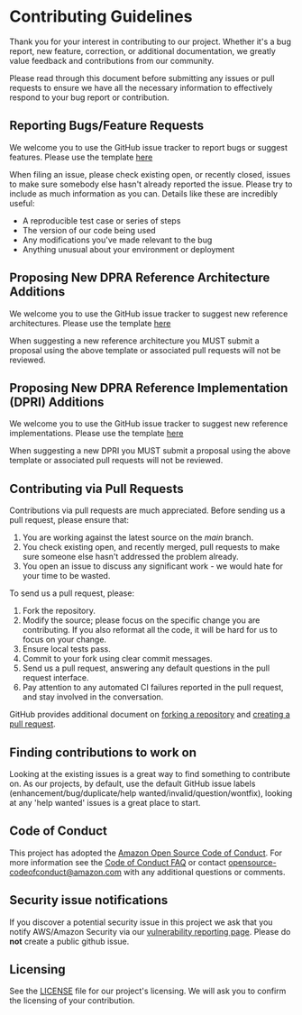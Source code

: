 # Contributing Guidelines

Thank you for your interest in contributing to our project. Whether it's a bug report, new feature, correction, or additional
documentation, we greatly value feedback and contributions from our community.

Please read through this document before submitting any issues or pull requests to ensure we have all the necessary
information to effectively respond to your bug report or contribution.


## Reporting Bugs/Feature Requests

We welcome you to use the GitHub issue tracker to report bugs or suggest
features. Please use the template
[here](https://github.com/aws-samples/aws-deployment-pipeline-reference-architecture/issues/new?assignees=&labels=&template=feature_request.md&title=)

When filing an issue, please check existing open, or recently closed, issues to make sure somebody else hasn't already
reported the issue. Please try to include as much information as you can. Details like these are incredibly useful:

* A reproducible test case or series of steps
* The version of our code being used
* Any modifications you've made relevant to the bug
* Anything unusual about your environment or deployment


## Proposing New DPRA Reference Architecture Additions

We welcome you to use the GitHub issue tracker to suggest new reference
architectures. Please use the template
[here](https://github.com/aws-samples/aws-deployment-pipeline-reference-architecture/issues/new?assignees=&labels=&template=dpra_proposal.md&title=)

When suggesting a new reference architecture you MUST submit a proposal using the above template or associated pull requests will not be reviewed.

## Proposing New DPRA Reference Implementation (DPRI) Additions

We welcome you to use the GitHub issue tracker to suggest new reference
implementations. Please use the template
[here](https://github.com/aws-samples/aws-deployment-pipeline-reference-architecture/issues/new?assignees=&labels=&template=dpri_proposal.md&title=)

When suggesting a new DPRI you MUST submit a proposal using the above template or associated pull requests will not be reviewed.

## Contributing via Pull Requests
Contributions via pull requests are much appreciated. Before sending us a pull request, please ensure that:

1. You are working against the latest source on the *main* branch.
2. You check existing open, and recently merged, pull requests to make sure someone else hasn't addressed the problem already.
3. You open an issue to discuss any significant work - we would hate for your time to be wasted.

To send us a pull request, please:

1. Fork the repository.
2. Modify the source; please focus on the specific change you are contributing. If you also reformat all the code, it will be hard for us to focus on your change.
3. Ensure local tests pass.
4. Commit to your fork using clear commit messages.
5. Send us a pull request, answering any default questions in the pull request interface.
6. Pay attention to any automated CI failures reported in the pull request, and stay involved in the conversation.

GitHub provides additional document on [forking a repository](https://help.github.com/articles/fork-a-repo/) and
[creating a pull request](https://help.github.com/articles/creating-a-pull-request/).


## Finding contributions to work on
Looking at the existing issues is a great way to find something to contribute
on. As our projects, by default, use the default GitHub issue labels
(enhancement/bug/duplicate/help wanted/invalid/question/wontfix), looking at
any 'help wanted' issues is a great place to start.


## Code of Conduct
This project has adopted the [Amazon Open Source Code of Conduct](https://aws.github.io/code-of-conduct).
For more information see the [Code of Conduct FAQ](https://aws.github.io/code-of-conduct-faq) or contact
opensource-codeofconduct@amazon.com with any additional questions or comments.


## Security issue notifications
If you discover a potential security issue in this project we ask that you
notify AWS/Amazon Security via our [vulnerability reporting
page](https://aws.amazon.com/security/vulnerability-reporting/). Please do
**not** create a public github issue.


## Licensing

See the [LICENSE](LICENSE) file for our project's licensing. We will ask you to confirm the licensing of your contribution.
